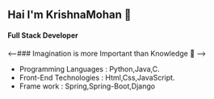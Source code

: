 ## Hai I'm KrishnaMohan :pray:
#### Full Stack Developer
<--### Imagination is more Important than Knowledge :brain: -->
 - Programming Languages  : Python,Java,C.
 - Front-End Technologies : Html,Css,JavaScript.
 - Frame work : Spring,Spring-Boot,Django
<!--
**krishnamohan-code/krishnamohan-code** is a ✨ _special_ ✨ repository because its `README.md` (this file) appears on your GitHub profile.

Here are some ideas to get you started:

- 🔭 I’m currently working on ...
- 🌱 I’m currently learning ...
- 👯 I’m looking to collaborate on ...
- 🤔 I’m looking for help with ...
- 💬 Ask me about ...
- 📫 How to reach me: ...
- 😄 Pronouns: ...
- ⚡ Fun fact: ...
-->
